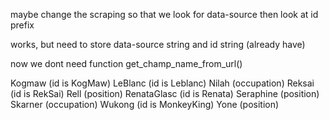 maybe change the scraping so that we look for data-source
then look at id prefix

works, but need to store data-source string and id string (already have)

now we dont need function get_champ_name_from_url()

Kogmaw (id is KogMaw)
LeBlanc (id is Leblanc)
Nilah (occupation)
Reksai (id is RekSai)
Rell (position)
RenataGlasc (id is Renata)
Seraphine (position)
Skarner (occupation)
Wukong (id is MonkeyKing)
Yone (position)
